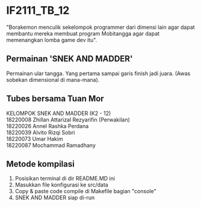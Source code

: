 # IF2111_TB_12
"Borakemon menculik sekelompok programmer dari dimensi lain agar dapat membantu mereka membuat program Mobitangga agar dapat memenangkan lomba game dev itu".

## Permainan 'SNEK AND MADDER'
Permainan ular tangga. Yang pertama sampai garis finish jadi juara. (Awas sobekan dimensional di mana-mana).

## Tubes bersama Tuan Mor
KELOMPOK SNEK AND MADDER (K2 - 12)  
18220008 Zhillan Attarizal Rezyarifin (Perwakilan)  
18220026 Annel Rashka Perdana  
18220039 Alvito Rizqi Sobri  
18220073 Umar Hakim  
18220087 Mochammad Ramadhany  

## Metode kompilasi
1. Posisikan terminal di dir README.MD ini  
2. Masukkan file konfigurasi ke src/data
3. Copy & paste code compile di Makefile bagian "console"
4. SNEK AND MADDER siap di-run
